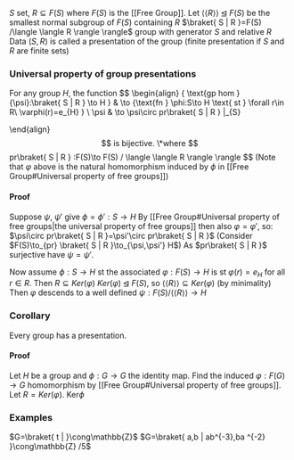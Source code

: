 $S$ set, $R\subseteq F(S)$ where $F(S)$ is the [[Free Group]]. 
Let $\langle \langle R \rangle \rangle \unlhd F(S)$ be the smallest normal subgroup of $F(S)$ containing $R$ 
$\braket{ S | R }=F(S) /\langle \langle R \rangle \rangle$ group with generator $S$ and relative $R$ 
Data $(S,R)$ is called a presentation of the group (finite presentation if $S$ and $R$ are finite sets)

### Universal property of group presentations
For any group $H$, the function
$$
\begin{align}
\{ \text{gp hom }{\psi}:\braket{ S | R } \to H \} & \to \{\text{fn } \phi:S\to H \text{ st } \forall r\in R\ \varphi(r)=e_{H} \} \\
\psi & \to \psi\circ pr\braket{ S | R } |_{S}

\end{align}
$$
is bijective. 
\*where 
$$
pr\braket{ S | R } :F(S)\to F(S) / \langle \langle R \rangle  \rangle 
$$
(Note that $\varphi$ above is the natural homomorphism induced by $\phi$ in [[Free Group#Universal property of free groups]])

#### Proof
Suppose $\psi$, $\psi'$ give $\phi=\phi':S\to H$
By [[Free Group#Universal property of free groups|the universal property of free groups]] then also $\varphi=\varphi'$, so:
$\psi\circ pr\braket{ S | R }=\psi'\circ pr\braket{ S | R }$
(Consider $F(S)\to_{pr} \braket{ S | R }\to_{\psi,\psi'} H$)
As $pr\braket{ S | R }$ surjective have $\psi=\psi'$.

Now assume $\phi:S\to H$ st the associated $\varphi:F(S)\to H$ is st
$\varphi(r)=e_{H}$ for all $r\in R$. Then $R\subseteq Ker(\varphi)$
$Ker(\varphi)\unlhd F(S)$, so $\langle \langle R \rangle \rangle\subseteq Ker(\varphi)$ (by minimality)
Then $\varphi$ descends to a well defined $\psi:F(S) / \langle \langle R \rangle \rangle\to H$

### Corollary
Every group has a presentation.
#### Proof
Let $H$ be a group and $\phi:G\to G$ the identity map. 
Find the induced $\varphi:F(G)\to G$ homomorphism by [[Free Group#Universal property of free groups]].
Let $R=Ker(\varphi)$. $\mathrm{Ker}\phi$

### Examples
$G=\braket{ t |  }\cong\mathbb{Z}$
$G=\braket{ a,b | ab^{-3},ba ^{-2} }\cong\mathbb{Z} /5$
